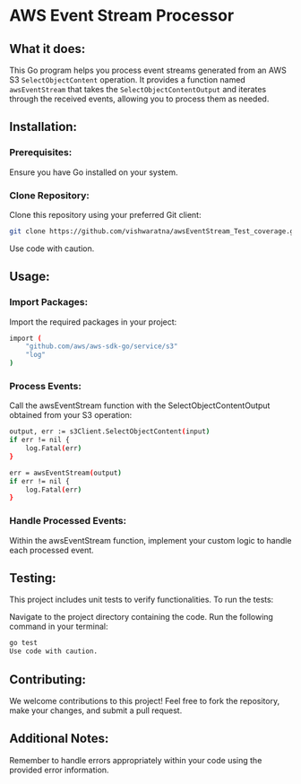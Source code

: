 # AWS Event Stream Processor

## What it does:

This Go program helps you process event streams generated from an AWS S3 `SelectObjectContent` operation. It provides a function named `awsEventStream` that takes the `SelectObjectContentOutput` and iterates through the received events, allowing you to process them as needed.

## Installation:

### Prerequisites:
Ensure you have Go installed on your system.

### Clone Repository:
Clone this repository using your preferred Git client:

```bash
git clone https://github.com/vishwaratna/awsEventStream_Test_coverage.git
```

Use code with caution.

## Usage:
### Import Packages: 
Import the required packages in your project:

```bash
import (
    "github.com/aws/aws-sdk-go/service/s3"
    "log"
) 
```


### Process Events:
Call the awsEventStream function with the SelectObjectContentOutput obtained from your S3 operation:

```bash
output, err := s3Client.SelectObjectContent(input)
if err != nil {
    log.Fatal(err)
}

err = awsEventStream(output)
if err != nil {
    log.Fatal(err)
}

```

### Handle Processed Events:
Within the awsEventStream function, implement your custom logic to handle each processed event.

## Testing:
This project includes unit tests to verify functionalities. To run the tests:

Navigate to the project directory containing the code.
Run the following command in your terminal:

```bash
go test
Use code with caution.
```

## Contributing:
We welcome contributions to this project! Feel free to fork the repository, make your changes, and submit a pull request.

## Additional Notes:
Remember to handle errors appropriately within your code using the provided error information.